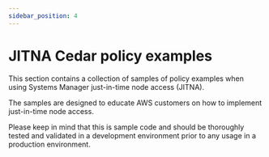 ```yaml
---
sidebar_position: 4
---
```


# JITNA Cedar policy examples

This section contains a collection of samples of policy examples when using Systems Manager just-in-time node access (JITNA).

The samples are designed to educate AWS customers on how to implement just-in-time node access.

Please keep in mind that this is sample code and should be thoroughly tested and validated in a development environment prior to any usage in a production environment.
